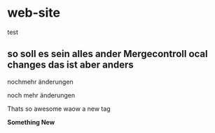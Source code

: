 # web-site

test



## so soll es sein alles ander Mergecontroll ocal changes das ist aber anders
nochmehr änderungen


noch mehr änderungen

Thats so awesome waow a new tag

__Something New__ <thats so cool>
